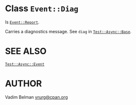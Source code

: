 Class `Event::Diag`
===================

Is [`Event::Report`](https://github.com/vrurg/raku-Test-Async/blob/v0.0.900/docs/md/Test/Async/Event/Report.md).

Carries a diagnostics message. See `diag` in [`Test::Async::Base`](https://github.com/vrurg/raku-Test-Async/blob/v0.0.900/docs/md/Test/Async/Base.md).

SEE ALSO
========

[`Test::Async::Event`](https://github.com/vrurg/raku-Test-Async/blob/v0.0.900/docs/md/Test/Async/Event.md)

AUTHOR
======

Vadim Belman <vrurg@cpan.org>

